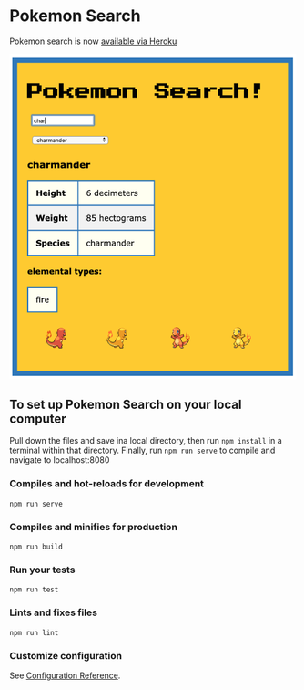 # Pokemon Search

Pokemon search is now [available via Heroku](https://pokemon-search-vue.herokuapp.com/)

![Image of PokemonSearch](src/assets/screen.png)

## To set up Pokemon Search on your local computer

Pull down the files and save ina  local directory, then run ```npm install``` in a terminal within that directory. Finally, run ```npm run serve``` to compile and navigate to localhost:8080

### Compiles and hot-reloads for development
```
npm run serve
```

### Compiles and minifies for production
```
npm run build
```

### Run your tests
```
npm run test
```

### Lints and fixes files
```
npm run lint
```

### Customize configuration
See [Configuration Reference](https://cli.vuejs.org/config/).
